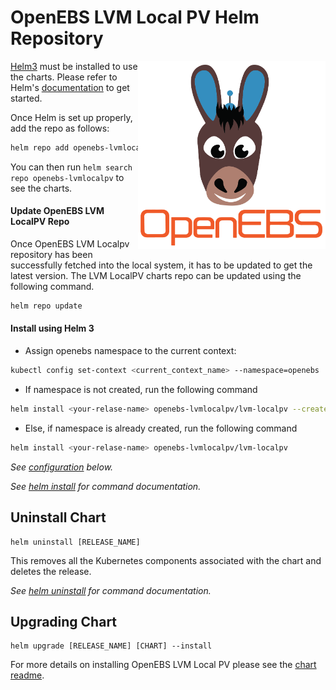 # OpenEBS LVM Local PV Helm Repository

<img width="300" align="right" alt="OpenEBS Logo" src="https://raw.githubusercontent.com/cncf/artwork/master/projects/openebs/stacked/color/openebs-stacked-color.png" xmlns="http://www.w3.org/1999/html">

[Helm3](https://helm.sh) must be installed to use the charts.
Please refer to Helm's [documentation](https://helm.sh/docs/) to get started.

Once Helm is set up properly, add the repo as follows:

```bash
helm repo add openebs-lvmlocalpv https://openebs.github.io/lvm-localpv
```

You can then run `helm search repo openebs-lvmlocalpv` to see the charts.

#### Update OpenEBS LVM LocalPV Repo

Once OpenEBS LVM Localpv repository has been successfully fetched into the local system, it has to be updated to get the latest version. The LVM LocalPV charts repo can be updated using the following command.

```bash
helm repo update
```

#### Install using Helm 3

- Assign openebs namespace to the current context:
```bash
kubectl config set-context <current_context_name> --namespace=openebs
```

- If namespace is not created, run the following command
```bash
helm install <your-relase-name> openebs-lvmlocalpv/lvm-localpv --create-namespace
```
- Else, if namespace is already created, run the following command
```bash
helm install <your-relase-name> openebs-lvmlocalpv/lvm-localpv
```

_See [configuration](#configuration) below._

_See [helm install](https://helm.sh/docs/helm/helm_install/) for command documentation._

## Uninstall Chart

```console
helm uninstall [RELEASE_NAME]
```

This removes all the Kubernetes components associated with the chart and deletes the release.

_See [helm uninstall](https://helm.sh/docs/helm/helm_uninstall/) for command documentation._

## Upgrading Chart

```console
helm upgrade [RELEASE_NAME] [CHART] --install
```

For more details on installing OpenEBS LVM Local PV please see the [chart readme](https://github.com/openebs/lvm-localpv/blob/master/deploy/helm/charts/README.md).

